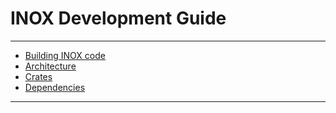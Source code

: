 # INOX Development Guide

---

- [Building INOX code](./building.md)
- [Architecture](./architecture.md)
- [Crates](./crates.md)
- [Dependencies](./external-dependencies.md)

---
